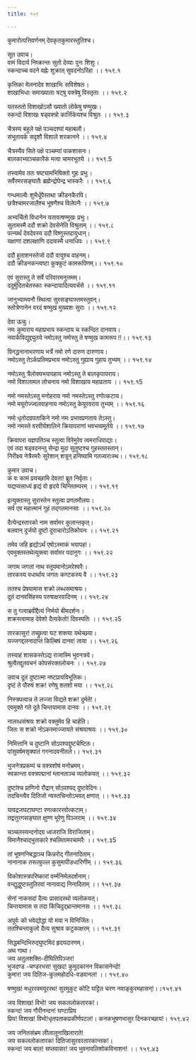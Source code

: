 ```yaml
---
title: १५९

---
```

कुमारोत्पत्तिवर्णनम् देवकृतकुमारस्तुतिश्च।  
  
सूत उवाच।  
वामं विदार्य निष्क्रान्तः सुतो देव्याः पुनः शिशुः।  
स्कन्दाच्च वदने वह्नेः शुक्रात् सुवदनोऽरिहा ।। १५९.१  
  
कृत्तिका मेलनादेव शाखाभिः सविशेषतः।  
शाखाभिधाः समाख्याताः षट्षु वक्त्रेषु विस्तृताः ।। १५९.२  
  
यतस्ततो विशाखोऽसौ ख्यातो लोकेषु षण्मुखः।  
स्कन्दो विशाखः षड्वक्त्रो कार्त्तिकेयश्च विश्रुतः ।। १५९.३  
  
चैत्रस्य बहुले पक्षे पञ्चदश्यां महाबलौ।  
संभूतावर्क सदृशौ विशाले शरकानने ।। १५९.४  
  
चैत्रस्यैव सिते पक्षे पञ्चम्यां पाकशासनः।  
बालकाभ्याञ्चकारैकं मत्वा चामरभूतये ।। १५९.5  
  
तस्यामेव ततः षष्ट्यामभिषिक्तो गुहः प्रभुः।  
सर्वैरमरसङ्घातैः ब्रह्मेन्द्रोपेन्द्र भास्करैः ।। १५९.६  
  
गन्धमाल्यैः शुभैर्धूपैस्तथा क्रीडनकैरपि।  
छत्रैश्चामरजालैश्च भूषणैश्च विलेपनैः ।। १५९.७  
  
अभ्यर्चितो विधानेन यतावत्षण्मुखः प्रभुः।  
सुतामस्मै ददौ शक्रो देवसेनेति विश्रुताम् ।। १५९.८  
पत्न्यर्थं देवदेवस्य ददौ विष्णुस्तदायुधान्।  
यक्षाणां दशलक्षाणि ददावस्मै धनाधिपः ।। १५९.९  
  
ददौ हुताशनस्तेजो ददौ वायुश्च वाहनम्।  
ददौ क्रीडनकन्त्वष्टा कुक्कुटं कामरूपिणम्।। १५९.१०  
  
एवं सुरास्तु ते सर्वे परिवारमनुत्तमम्।  
ददुर्मुदितचेतस्काः स्कन्दायादित्यवर्चसे ।। १५९.११  
  
जानुभ्यामवनौ स्थित्वा सुरसङ्घास्तमस्तुवन्।  
स्तोत्रेणानेन वरदं षण्मुखं मुख्यशः सुराः ।। १५९.१२  
  
देवा ऊचुः।  
नमः कुमाराय महाप्रभाय स्कन्दाय च स्कन्दित दानवाय।  
नवार्कविद्युद्द्युतये नमोऽस्तु नमोस्तु ते षण्मुख कामरूप !!।। १५९.१३  
  
पिनद्धनानाभरणाय भर्त्रे नमो रणे दारुण दारुणाय।  
नमोऽस्तु तेऽर्कप्रतिमप्रभाय नमोऽस्तु गुह्याय गुहाय तुभ्यम् ।। १५९.१४  
  
नमोऽस्तु त्रैलोक्यभयापहाय नमोऽस्तु ते बालकृपापराय।  
नमो विशालामल लोचनाय नमो विशाखाय महाव्रताय ।। १५९.१5  
  
नमो नमस्तेऽस्तु मनोहराय नमो नमस्तेऽस्तु रणोत्कटाय।  
नमो मयूरोज्ज्वलवाहनाय नमोऽस्तु केयूरवराय तुभ्यम् ।। १५९.१६  
  
नमो धृतोदग्रपताकिने नमो नमः प्रभावप्रणताय तेऽस्तु।  
नमो नमस्ते वरवीर्यशालिने क्रियापराणां भवभव्यमूर्तये ।। १५९.१७  
  
क्रियापरा यज्ञपतिञ्च स्तुत्वा विरेमुरेव त्वमराधिपाद्याः।  
एवं तदा षड्वदनन्तु सेन्द्रा मुदा सुतुष्टश्च गुहस्ततस्तान्।  
निरीक्ष्य नेत्रैरमरैः सुरेशान् शत्रून् हनिष्यामि गतज्वराःस्थ।। १५९.१८  
  
कुमार उवाच।  
कं वः कामं प्रयच्छामि देवता! ब्रूत निर्वृताः।  
यद्यप्यसाध्यं हृद्यं वो हृदये चिन्तितम्परम् ।। १५९.१९  
  
इत्युक्तास्तु सुरास्तेन स्तुत्वा प्रणतमौलयः।  
सर्व एव महात्मानं गुहं तद्गतमानसाः ।। १५९.२०  
  
दैत्येन्द्रस्तारको नाम सर्वामर कुलान्तकृत्।  
बलवान् दुर्जयो दुष्टो दुराचारोऽतिकोपनः ।। १५९.२१  
  
तमेव जहि हृद्योऽर्थं एषोऽस्माकं भयापह!।  
एवमुक्तस्तथेत्युक्त्वा सर्वामर पदानुगः ।। १५९.२२  
  
जगाम जगतां नाथ स्तूयमानोऽमरेश्वरैः।  
तारकस्य वधार्थाय जगतः कण्टकस्य वै ।। १५९.२३  
  
ततश्च प्रेषयामास शक्रो लब्धसमाश्रयः।  
दूतं दानवसिंहस्य परुषाक्षरवादिनम् ।। १५९.२४  
  
स तु गत्वाब्रवीद्दैत्यं निर्भयो बीमदर्शनः।  
शक्रस्त्वामाह देवेशो दैत्यकेतो! दिवस्पतिः ।। १५९.२5  
  
तारकासुर! तच्छ्रुत्वा घट शक्त्या यथेच्छया।  
यज्जगद्दलनादाप्तं किल्बिषं दानव! त्वया ।। १५९.२६  
  
तस्याहं शासकस्तेऽद्य राजास्मि भुवनत्रये।  
श्रुत्वैतद्दूतवचनं कोपसंरक्तलोचनः ।। १५९.२७  
  
उवाच दूतं दुष्टात्मा नष्टप्रायविभूतिकः।  
दृष्टं ते पौरुषं शक्र! रणेषु शतशो मया ।। १५९.२८  
  
निस्त्रपत्वान्न ते लज्जा विद्यते शक्र! दुर्मते!।  
एवमुक्ते गते दूते चिन्तयामास दानवः ।। १५९.२९  
  
नालव्धसंश्रयः शक्रो वक्तुमेव हि चार्हति।  
जितः स शक्रो नोऽकस्माज्जायते संश्रयाश्रयः ।। १५९.३०  
  
निमित्तानि च दुष्टानि सोऽपश्यद्दुष्टचेष्टितः।  
पांसुवर्षमसृक्पातं गगनादवनीतले।। १५९.३१  
  
भुजनेत्रप्रकम्पं च वक्त्रशोषं मनोभ्रमम्।  
स्वकान्ता वक्त्रपद्मानां म्लानताञ्च व्यलोकयत् ।। १५९.३२  
  
दुष्टांश्च प्राणिनो रौद्रान् सोऽपश्यद् दुष्टवेदिनः।  
तदचिन्त्वैव दितिजो न्यस्तचिन्तोऽभवत् क्षणात् ।। १५९.३३  
  
यावद्रजघटाघण्टा रणत्काररवोत्कटाम्।  
तद्वत्तुरगसङ्घात क्षुण्ण भूरेणु पिञ्जराम् ।। १५९.३४  
  
चञ्चलस्यन्दनोदग्र ध्वजराजि विराजिताम्।  
विमानैश्चाद्भुताकारे श्चलितामरचामरैः ।। १५९.३5  
  
तां भूषणनिबद्धाञ्च किन्नरोद् गीतनादिताम्।  
नानानाक तरूत्फुल्ल कुसुमापीडधारिणीम् ।। १५९.३६  
  
विकोशास्त्रपरिष्कारां वर्म्मनिर्मलदर्शनाम्।  
वन्द्युद्धुष्टस्तुतिरवां नानावाद्य निनादिताम् ।। १५९.३७  
  
सेनां नाकसदां दैत्यः प्रासादस्थो व्यलोकयत्।  
चिन्तयामास स तदा किंचिदुद्भ्रान्तमानसः ।। १५९.३८  
  
अपूर्वः को भवेद्योद्धा यो मया न विनिर्जितः।  
ततश्चिन्ताकुलो दैत्य सुश्राव कटुकाक्षरम् ।। १५९.३९  
  
सिद्धबन्दिभिरुद्घुष्टमिदं हृदयदारणम्।  
अथ गाथा।  
जय अतुलशक्ति-दीघितिपिञ्जर!  
भुजदण्ड -चण्डरभस! सुखद! कुमुदकानन विकासनेन्दो!  
कुमार! जय दितिज-कुलमहोदधि-वडवानल! ।। १५९.४०  
  
षण्मुख! मधुररवमयूररथ! सुरमुकुट कोटि घट्टित चरण नवाङ्कुरमहासन्!।।१५९.४१  
  
  
जय विशाख! विभो! जय सकललोकतारक!।  
स्कन्द! जय गौरीनन्दन! घण्टाप्रिय  
प्रिय! विशाख! विभो!धृतपताकप्रकीर्णपटल!। कनकभूषणभासुर दिनकरच्छाय!। १५९.४२  
  
जय जनितसंभ्रम लीलालूनाखिलाराते!  
जय सकललोकतारक! दितिजासुरवरतारकान्तक!।  
स्कन्द! जय बाल! सप्तवासर! जय भुवनावलिशोकविनाशन! ।। १५९.४३